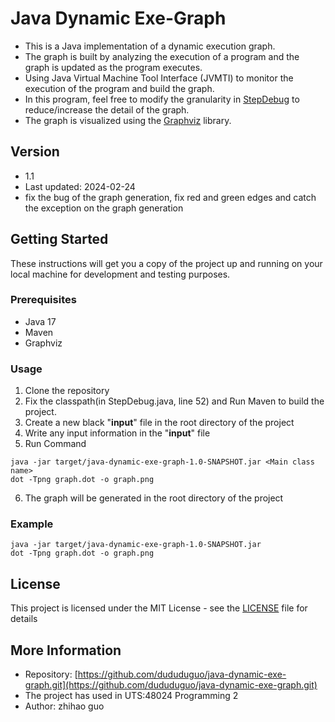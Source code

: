 # Java Dynamic Exe-Graph
- This is a Java implementation of a dynamic execution graph. 
- The graph is built by analyzing the execution of a program and the graph is updated as the program executes. 
- Using Java Virtual Machine Tool Interface (JVMTI) to monitor the execution of the program and build the graph.
- In this program, feel free to modify the granularity in [StepDebug](src/main/java/org/example/utils/StepDebug.java) to reduce/increase the detail of the graph.
- The graph is visualized using the [Graphviz](https://graphviz.org/) library.

## Version
- 1.1
- Last updated: 2024-02-24
- fix the bug of the graph generation, fix red and green edges and catch the exception on the graph generation

## Getting Started
These instructions will get you a copy of the project up and running on your local machine for development and testing purposes.

### Prerequisites
- Java 17
- Maven
- Graphviz

### Usage
1. Clone the repository
2. Fix the classpath(in StepDebug.java, line 52) and Run Maven to build the project.
3. Create a new black "__input__" file in the root directory of the project
4. Write any input information in the "__input__" file
5. Run Command
```shell
java -jar target/java-dynamic-exe-graph-1.0-SNAPSHOT.jar <Main class name>
dot -Tpng graph.dot -o graph.png
```
6. The graph will be generated in the root directory of the project

### Example
```shell
java -jar target/java-dynamic-exe-graph-1.0-SNAPSHOT.jar 
dot -Tpng graph.dot -o graph.png
```

## License
This project is licensed under the MIT License - see the [LICENSE](LICENSE) file for details

## More Information
- Repository: [https://github.com/dududuguo/java-dynamic-exe-graph.git](https://github.com/dududuguo/java-dynamic-exe-graph.git)
- The project has used in UTS:48024 Programming 2
- Author: zhihao guo

